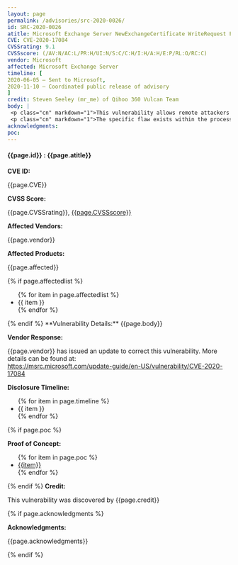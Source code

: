 ```yaml
---
layout: page
permalink: /advisories/src-2020-0026/
id: SRC-2020-0026
atitle: Microsoft Exchange Server NewExchangeCertificate WriteRequest File Write Remote Code Execution Vulnerability
CVE: CVE-2020-17084
CVSSrating: 9.1
CVSSscore: (/AV:N/AC:L/PR:H/UI:N/S:C/C:H/I:H/A:H/E:P/RL:O/RC:C)
vendor: Microsoft
affected: Microsoft Exchange Server
timeline: [
2020-06-05 – Sent to Microsoft,
2020-11-10 – Coordinated public release of advisory
]
credit: Steven Seeley (mr_me) of Qihoo 360 Vulcan Team
body: |
 <p class="cn" markdown="1">This vulnerability allows remote attackers to execute arbitrary code on affected installations of Exchange Server. Authentication is required to exploit this vulnerability.</p>
 <p class="cn" markdown="1">The specific flaw exists within the processing of the New-ExchangeCertificate cmdlet. The issue results from the lack of proper validation of user-supplied data when writing files. An attacker can leverage this vulnerability to execute code in the context of SYSTEM.</p>
acknowledgments:
poc:
---
```


<h4><b>{{page.id}} : {{page.atitle}}</b></h4>

**CVE ID:**
<p class="cn">{{page.CVE}}</p>

**CVSS Score:**
<p class="cn">{{page.CVSSrating}}, <a href="https://nvd.nist.gov/vuln-metrics/cvss/v3-calculator?vector={{page.CVSSscore}}">{{page.CVSSscore}}</a></p>

**Affected Vendors:**
<p class="cn">{{page.vendor}}</p>

**Affected Products:**
<p class="cn">{{page.affected}}</p>
{% if page.affectedlist %}
<ul class="cn">
{% for item in page.affectedlist %}
  <li>{{ item }}</li>
{% endfor %}
</ul>
{% endif %}
**Vulnerability Details:**
{{page.body}}

**Vendor Response:**

<p class="cn">{{page.vendor}} has issued an update to correct this vulnerability. More details can be found at: <br />
<a href="https://msrc.microsoft.com/update-guide/en-US/vulnerability/CVE-2020-17084">https://msrc.microsoft.com/update-guide/en-US/vulnerability/CVE-2020-17084</a></p>

**Disclosure Timeline:**
<ul class="cn">
{% for item in page.timeline %}
  <li>{{ item }}</li>
{% endfor %}
</ul>
{% if page.poc %}

**Proof of Concept:**
<ul class="cn">
{% for item in page.poc %}
  <li><a href="{{item}}">{{item}}</a></li>
{% endfor %}
</ul>

{% endif %}
**Credit:**
<p class="cn">This vulnerability was discovered by {{page.credit}}</p>
{% if page.acknowledgments %}

**Acknowledgments:**
<p class="cn">{{page.acknowledgments}}</p>
{% endif %}